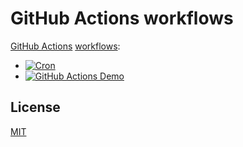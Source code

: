 # GitHub Actions workflows

[GitHub Actions](https://github.com/features/actions) [workflows](https://docs.github.com/en/actions/reference/workflow-syntax-for-github-actions):

- [![Cron](https://github.com/remarkablemark/github-actions-workflows/actions/workflows/cron.yml/badge.svg)](https://github.com/remarkablemark/github-actions-workflows/actions/workflows/cron.yml)
- [![GitHub Actions Demo](https://github.com/remarkablemark/github-actions-workflows/actions/workflows/github-actions-demo.yml/badge.svg)](https://github.com/remarkablemark/github-actions-workflows/actions/workflows/github-actions-demo.yml)

## License

[MIT](LICENSE)
